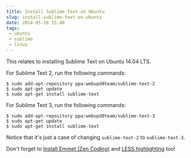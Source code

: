 ```yaml
---
title: Install Sublime Text on Ubuntu
slug: install-sublime-text-on-ubuntu
date: 2014-05-28 15:40
tags: 
 - ubuntu
 - sublime
 - linux
---
```

This relates to installing Sublime Text on Ubuntu 14.04 LTS. 

For Sublime Text 2, run the following commands:

    $ sudo add-apt-repository ppa:webupd8team/sublime-text-2
    $ sudo apt-get update
    $ sudo apt-get install sublime-text

For Sublime Text 3, run the following commands:

    $ sudo add-apt-repository ppa:webupd8team/sublime-text-3
    $ sudo apt-get update
    $ sudo apt-get install sublime-text

Notice that it's just a case of changing `sublime-text-2` to `sublime-text-3`.

Don't forget to [Install Emmet (Zen Coding)](http://adamkdean.co.uk/blog/read/85/install-emmet-zen-coding-in-sublime-text) and [LESS highlighting](http://adamkdean.co.uk/blog/read/101/install-less-highlighting-in-sublime-text) too!